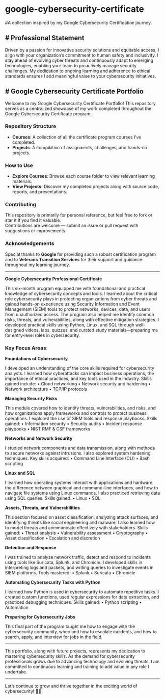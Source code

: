 # google-cybersecurity-certificate
#A collection inspired by my Google Cybersecurity Certification journey.  

## # Professional Statement  
Driven by a passion for innovative security solutions and equitable access, I align with your organization’s commitment to human safety and inclusivity. I stay ahead of evolving cyber threats and continuously adapt to emerging technologies, enabling your team to proactively manage security challenges. My dedication to ongoing learning and adherence to ethical standards ensures I add meaningful value to your cybersecurity initiatives.  

## # Google Cybersecurity Certificate Portfolio  
Welcome to my Google Cybersecurity Certificate Portfolio! This repository serves as a centralized showcase of my work completed throughout the Google Cybersecurity Certificate program.  

### Repository Structure  
- **Courses**: A collection of all the certificate program courses I've completed.  
- **Projects**: A compilation of assignments, challenges, and hands-on projects.  

### How to Use  
- **Explore Courses**: Browse each course folder to view relevant learning materials.  
- **View Projects**: Discover my completed projects along with source code, reports, and presentations.  

### Contributing  
This repository is primarily for personal reference, but feel free to fork or star it if you find it valuable.  
Contributions are welcome — submit an issue or pull request with suggestions or improvements.  

### Acknowledgements  
Special thanks to **Google** for providing such a robust certification program and to **Veterans Transition Services** for their support and guidance throughout my learning journey.  

---
**Google Cybersecurity Professional Certificate**

This six-month program equipped me with foundational and practical knowledge of cybersecurity concepts and tools. I learned about the critical role cybersecurity plays in protecting organizations from cyber threats and gained hands-on experience using Security Information and Event Management (SIEM) tools to protect networks, devices, data, and users from unauthorized access. The program also helped me identify common risks, threats, and vulnerabilities, along with effective mitigation strategies. I developed practical skills using Python, Linux, and SQL through well-designed videos, labs, quizzes, and curated study materials—preparing me for entry-level roles in cybersecurity.



### Key Focus Areas:

**Foundations of Cybersecurity**

I developed an understanding of the core skills required for cybersecurity analysts. I learned how cyberattacks can impact business operations, the importance of ethical practices, and key tools used in the industry. Skills gained include:
•	Cloud networking
•	Network security and hardening
•	Network architecture
•	TCP/IP protocols

**Managing Security Risks**

This module covered how to identify threats, vulnerabilities, and risks, and how organizations apply frameworks and controls to protect business operations. I explored the use of SIEM tools and response playbooks. Skills gained:
•	Information security
•	Security audits
•	Incident response playbooks
•	NIST RMF & CSF frameworks

**Networks and Network Security**

I studied network components and data transmission, along with methods to secure networks against intrusions. I also explored system hardening techniques. Key skills acquired:
•	Command Line Interface (CLI)
•	Bash scripting

**Linux and SQL**

I learned how operating systems interact with applications and hardware, the difference between graphical and command-line interfaces, and how to navigate file systems using Linux commands. I also practiced retrieving data using SQL queries. Skills gained:
•	Linux
•	SQL

**Assets, Threats, and Vulnerabilities**

This section focused on asset classification, analyzing attack surfaces, and identifying threats like social engineering and malware. I also learned how to model threats and communicate effectively with stakeholders. Skills gained:
•	Threat analysis
•	Vulnerability assessment
•	Cryptography
•	Asset classification
•	Escalation and discretion

**Detection and Response**

I was trained to analyze network traffic, detect and respond to incidents using tools like Suricata, Splunk, and Chronicle. I developed skills in interpreting logs and packets, and writing queries to investigate events in SIEM platforms. Tools mastered:
•	Splunk
•	Suricata
•	Chronicle

**Automating Cybersecurity Tasks with Python**

I learned how Python is used in cybersecurity to automate repetitive tasks. I created custom functions, used regular expressions for data extraction, and practiced debugging techniques. Skills gained:
•	Python scripting
•	Automation

**Preparing for Cybersecurity Jobs**

This final part of the program taught me how to engage with the cybersecurity community, when and how to escalate incidents, and how to search, apply, and interview for jobs in the field.
________________________________________
This portfolio, along with future projects, represents my dedication to mastering cybersecurity skills. As the demand for cybersecurity professionals grows due to advancing technology and evolving threats, I am committed to continuous learning and training to add value in any role I undertake.


---
Let’s continue to grow and thrive together in the exciting world of cybersecurity! 🚀🔐

